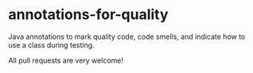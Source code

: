 annotations-for-quality
=======================

Java annotations to mark quality code, code smells, and indicate how to use a class during testing.

All pull requests are very welcome!